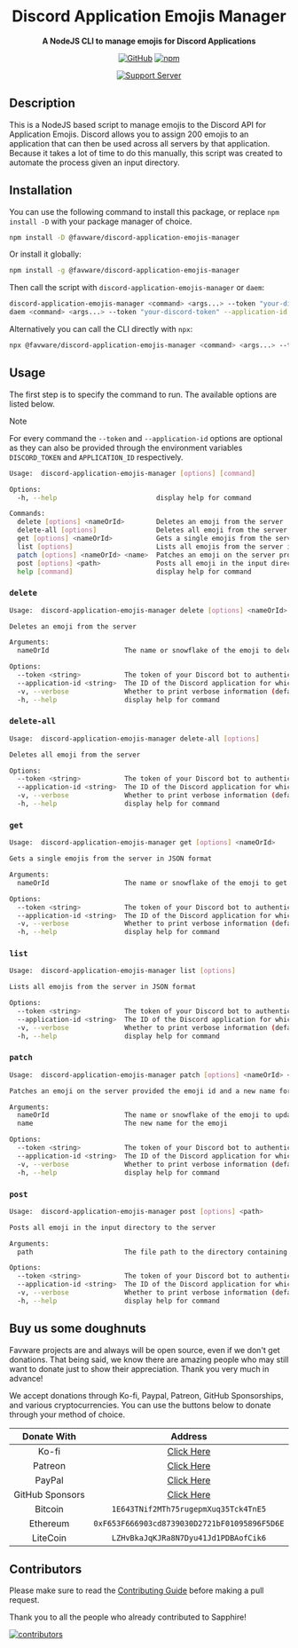 <div align="center">

# Discord Application Emojis Manager

**A NodeJS CLI to manage emojis for Discord Applications**

[![GitHub](https://img.shields.io/github/license/favware/discord-application-emojis-manager)](https://github.com/favware/discord-application-emojis-manager/blob/main/LICENSE)
[![npm](https://img.shields.io/npm/v/@favware/discord-application-emojis-manager?color=crimson&logo=npm)](https://www.npmjs.com/package/@favware/discord-application-emojis-manager)

[![Support Server](https://discord.com/api/guilds/512303595966824458/embed.png?style=banner2)](https://join.favware.tech)

</div>

## Description

This is a NodeJS based script to manage emojis to the Discord API for
Application Emojis. Discord allows you to assign 200 emojis to an application
that can then be used across all servers by that application. Because it takes a
lot of time to do this manually, this script was created to automate the process
given an input directory.

## Installation

You can use the following command to install this package, or replace
`npm install -D` with your package manager of choice.

```sh
npm install -D @favware/discord-application-emojis-manager
```

Or install it globally:

```sh
npm install -g @favware/discord-application-emojis-manager
```

Then call the script with `discord-application-emojis-manager` or `daem`:

```sh
discord-application-emojis-manager <command> <args...> --token "your-discord-token" --application-id "your application id"
daem <command> <args...> --token "your-discord-token" --application-id "your application id"
```

Alternatively you can call the CLI directly with `npx`:

```sh
npx @favware/discord-application-emojis-manager <command> <args...> --token "your-discord-token" --application-id "your application id"
```

## Usage

The first step is to specify the command to run. The available options are
listed below.

> [!NOTE]
>
> For every command the `--token` and `--application-id` options are optional as
> they can also be provided through the environment variables `DISCORD_TOKEN`
> and `APPLICATION_ID` respectively.

```sh
Usage:  discord-application-emojis-manager [options] [command]

Options:
  -h, --help                         display help for command

Commands:
  delete [options] <nameOrId>        Deletes an emoji from the server
  delete-all [options]               Deletes all emoji from the server
  get [options] <nameOrId>           Gets a single emojis from the server in JSON format
  list [options]                     Lists all emojis from the server in JSON format
  patch [options] <nameOrId> <name>  Patches an emoji on the server provided the emoji id and a new name for the emoji
  post [options] <path>              Posts all emoji in the input directory to the server
  help [command]                     display help for command
```

### `delete`

```sh
Usage:  discord-application-emojis-manager delete [options] <nameOrId>

Deletes an emoji from the server

Arguments:
  nameOrId                   The name or snowflake of the emoji to delete. If a name is provided a list of emojis will be fetched to find the id to delete.

Options:
  --token <string>           The token of your Discord bot to authenticate with. You can also provide this with the DISCORD_TOKEN environment variable. (default: "")
  --application-id <string>  The ID of the Discord application for which to manage the emojis. You can also provide this with the APPLICATION_ID environment variable. (default: "")
  -v, --verbose              Whether to print verbose information (default: false)
  -h, --help                 display help for command
```

### `delete-all`

```sh
Usage:  discord-application-emojis-manager delete-all [options]

Deletes all emoji from the server

Options:
  --token <string>           The token of your Discord bot to authenticate with. You can also provide this with the DISCORD_TOKEN environment variable. (default: "")
  --application-id <string>  The ID of the Discord application for which to manage the emojis. You can also provide this with the APPLICATION_ID environment variable. (default: "")
  -v, --verbose              Whether to print verbose information (default: false)
  -h, --help                 display help for command
```

### `get`

```sh
Usage:  discord-application-emojis-manager get [options] <nameOrId>

Gets a single emojis from the server in JSON format

Arguments:
  nameOrId                   The name or snowflake of the emoji to get. If a name is provided a list of emojis will be fetched to find the id to get.

Options:
  --token <string>           The token of your Discord bot to authenticate with. You can also provide this with the DISCORD_TOKEN environment variable. (default: "")
  --application-id <string>  The ID of the Discord application for which to manage the emojis. You can also provide this with the APPLICATION_ID environment variable. (default: "")
  -v, --verbose              Whether to print verbose information (default: false)
  -h, --help                 display help for command
```

### `list`

```sh
Usage:  discord-application-emojis-manager list [options]

Lists all emojis from the server in JSON format

Options:
  --token <string>           The token of your Discord bot to authenticate with. You can also provide this with the DISCORD_TOKEN environment variable. (default: "")
  --application-id <string>  The ID of the Discord application for which to manage the emojis. You can also provide this with the APPLICATION_ID environment variable. (default: "")
  -v, --verbose              Whether to print verbose information (default: false)
  -h, --help                 display help for command
```

### `patch`

```sh
Usage:  discord-application-emojis-manager patch [options] <nameOrId> <name>

Patches an emoji on the server provided the emoji id and a new name for the emoji

Arguments:
  nameOrId                   The name or snowflake of the emoji to update. If a name is provided a list of emojis will be fetched to find the id to update.
  name                       The new name for the emoji

Options:
  --token <string>           The token of your Discord bot to authenticate with. You can also provide this with the DISCORD_TOKEN environment variable. (default: "")
  --application-id <string>  The ID of the Discord application for which to manage the emojis. You can also provide this with the APPLICATION_ID environment variable. (default: "")
  -v, --verbose              Whether to print verbose information (default: false)
  -h, --help                 display help for command
```

### `post`

```sh
Usage:  discord-application-emojis-manager post [options] <path>

Posts all emoji in the input directory to the server

Arguments:
  path                       The file path to the directory containing the emojis, can be relative to the current working directory or absolute.

Options:
  --token <string>           The token of your Discord bot to authenticate with. You can also provide this with the DISCORD_TOKEN environment variable. (default: "")
  --application-id <string>  The ID of the Discord application for which to manage the emojis. You can also provide this with the APPLICATION_ID environment variable. (default: "")
  -v, --verbose              Whether to print verbose information (default: false)
  -h, --help                 display help for command
```

## Buy us some doughnuts

Favware projects are and always will be open source, even if we don't get
donations. That being said, we know there are amazing people who may still want
to donate just to show their appreciation. Thank you very much in advance!

We accept donations through Ko-fi, Paypal, Patreon, GitHub Sponsorships, and
various cryptocurrencies. You can use the buttons below to donate through your
method of choice.

|   Donate With   |                      Address                      |
| :-------------: | :-----------------------------------------------: |
|      Ko-fi      |  [Click Here](https://donate.favware.tech/kofi)   |
|     Patreon     | [Click Here](https://donate.favware.tech/patreon) |
|     PayPal      | [Click Here](https://donate.favware.tech/paypal)  |
| GitHub Sponsors |  [Click Here](https://github.com/sponsors/Favna)  |
|     Bitcoin     |       `1E643TNif2MTh75rugepmXuq35Tck4TnE5`        |
|    Ethereum     |   `0xF653F666903cd8739030D2721bF01095896F5D6E`    |
|    LiteCoin     |       `LZHvBkaJqKJRa8N7Dyu41Jd1PDBAofCik6`        |

## Contributors

Please make sure to read the [Contributing Guide][contributing] before making a
pull request.

Thank you to all the people who already contributed to Sapphire!

<a href="https://github.com/favware/discord-application-emojis-manager/graphs/contributors">
  <img alt="contributors" src="https://contrib.rocks/image?repo=favware/discord-application-emojis-manager" />
</a>

[contributing]: ./.github/CONTRIBUTING.md
